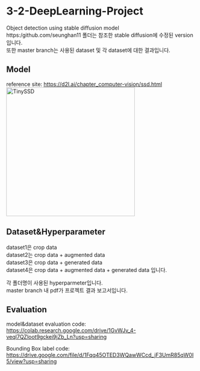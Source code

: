 # 3-2-DeepLearning-Project
Object detection using stable diffusion model  
https:/github.com/seunghan11 폴더는 참조한 stable diffusion에 수정된 version입니다.  
또한 master branch는 사용된 dataset 및 각 dataset에 대한 결과입니다.

## Model
reference site: https://d2l.ai/chapter_computer-vision/ssd.html  
<img width="341" alt="TinySSD" src="https://github.com/seunghan11/3-2-DeepLearning-Project/assets/88572826/6e191785-a9a4-444a-b8d4-6ce78715e2fc">

## Dataset&Hyperparameter
dataset1은 crop data  
dataset2는 crop data + augmented data  
dataset3은 crop data + generated data  
dataset4은 crop data + augmented data + generated data 입니다.

각 폴더명이 사용된 hyperparmeter입니다.  
master branch 내 pdf가 프로젝트 결과 보고서입니다.

## Evaluation
model&dataset evaluation code:  
https://colab.research.google.com/drive/1GvWJv_4-veql7QZloot9gckei9jZb_Ln?usp=sharing

Bounding Box label code:  
https://drive.google.com/file/d/1Fqq45OTED3WQawWCcd_jF3UmR85qW0I5/view?usp=sharing

